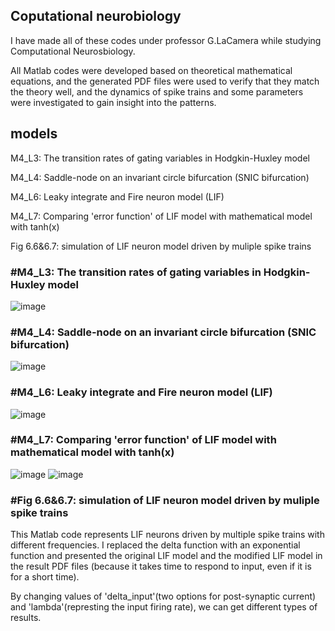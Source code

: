 ## Coputational neurobiology
I have made all of these codes under professor G.LaCamera while studying Computational Neurosbiology.

All Matlab codes were developed based on theoretical mathematical equations, and the generated PDF files were used to verify that they match the theory well, and the dynamics of spike trains and some parameters were investigated to gain insight into the patterns.

## models
M4_L3: The transition rates of gating variables in Hodgkin-Huxley model

M4_L4: Saddle-node on an invariant circle bifurcation (SNIC bifurcation)

M4_L6: Leaky integrate and Fire neuron model (LIF)

M4_L7: Comparing 'error function' of LIF model with mathematical model with tanh(x) 

Fig 6.6&6.7: simulation of LIF neuron model driven by muliple spike trains



### #M4_L3: The transition rates of gating variables in Hodgkin-Huxley model
![image](https://github.com/user-attachments/assets/8888dff6-9329-4376-8dda-a4fc1a533a49)

### #M4_L4: Saddle-node on an invariant circle bifurcation (SNIC bifurcation)

![image](https://github.com/user-attachments/assets/0bf2280c-4762-4066-a655-c50b429181ba)

### #M4_L6: Leaky integrate and Fire neuron model (LIF)
![image](https://github.com/user-attachments/assets/d32053f1-018b-4d11-8bc4-180e42840fea)

### #M4_L7: Comparing 'error function' of LIF model with mathematical model with tanh(x) 
![image](https://github.com/user-attachments/assets/47699fc0-c627-42d5-8ed6-1f4f7e9f2519)
![image](https://github.com/user-attachments/assets/55498519-0086-446a-9eff-3dd85b517c0a)

### #Fig 6.6&6.7: simulation of LIF neuron model driven by muliple spike trains
This Matlab code represents LIF neurons driven by multiple spike trains with different frequencies. I replaced the delta function with an exponential function and presented the original LIF model and the modified LIF model in the result PDF files (because it takes time to respond to input, even if it is for a short time).

By changing values of 'delta_input'(two options for post-synaptic current) and 'lambda'(represting the input firing rate), we can get different types of results.





